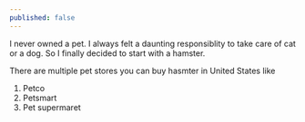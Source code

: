 ```yaml
---
published: false
---
```


I never owned a pet. I always felt a daunting responsiblity to take care of cat or a dog. So I finally decided to start with a hamster. 

There are multiple pet stores you can buy hasmter in United States like

1. Petco
2. Petsmart
3. Pet supermaret

